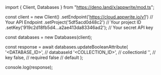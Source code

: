 import { Client, Databases } from "https://deno.land/x/appwrite/mod.ts";

const client = new Client()
    .setEndpoint('https://cloud.appwrite.io/v1') // Your API Endpoint
    .setProject('5df5acd0d48c2') // Your project ID
    .setKey('919c2d18fb5d4...a2ae413da83346ad2'); // Your secret API key

const databases = new Databases(client);

const response = await databases.updateBooleanAttribute(
    '<DATABASE_ID>', // databaseId
    '<COLLECTION_ID>', // collectionId
    '', // key
    false, // required
    false // default
);

console.log(response);
